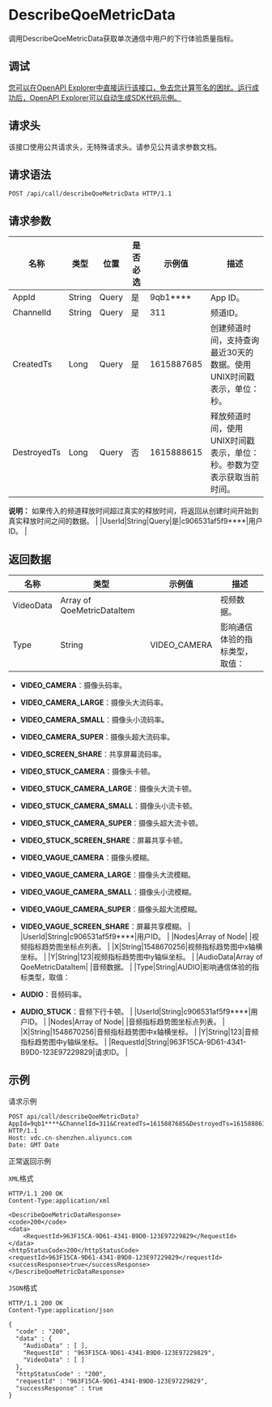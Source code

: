 # DescribeQoeMetricData

调用DescribeQoeMetricData获取单次通信中用户的下行体验质量指标。

## 调试

[您可以在OpenAPI Explorer中直接运行该接口，免去您计算签名的困扰。运行成功后，OpenAPI Explorer可以自动生成SDK代码示例。](https://api.aliyun.com/#product=vdc&api=DescribeQoeMetricData&type=ROA&version=2020-12-14)

## 请求头

该接口使用公共请求头，无特殊请求头。请参见公共请求参数文档。

## 请求语法

```
POST /api/call/describeQoeMetricData HTTP/1.1
```

## 请求参数

|名称|类型|位置|是否必选|示例值|描述|
|--|--|--|----|---|--|
|AppId|String|Query|是|9qb1\*\*\*\*|App ID。 |
|ChannelId|String|Query|是|311|频道ID。 |
|CreatedTs|Long|Query|是|1615887685|创建频道时间，支持查询最近30天的数据。使用UNIX时间戳表示，单位：秒。 |
|DestroyedTs|Long|Query|否|1615888615|释放频道时间，使用UNIX时间戳表示，单位：秒。参数为空表示获取当前时间。

 **说明：** 如果传入的频道释放时间超过真实的释放时间，将返回从创建时间开始到真实释放时间之间的数据。 |
|UserId|String|Query|是|c906531af5f9\*\*\*\*|用户ID。 |

## 返回数据

|名称|类型|示例值|描述|
|--|--|---|--|
|VideoData|Array of QoeMetricDataItem| |视频数据。 |
|Type|String|VIDEO\_CAMERA|影响通信体验的指标类型，取值：

 -   **VIDEO\_CAMERA**：摄像头码率。
-   **VIDEO\_CAMERA\_LARGE**：摄像头大流码率。
-   **VIDEO\_CAMERA\_SMALL**：摄像头小流码率。
-   **VIDEO\_CAMERA\_SUPER**：摄像头超大流码率。
-   **VIDEO\_SCREEN\_SHARE**：共享屏幕流码率。
-   **VIDEO\_STUCK\_CAMERA**：摄像头卡顿。
-   **VIDEO\_STUCK\_CAMERA\_LARGE**：摄像头大流卡顿。
-   **VIDEO\_STUCK\_CAMERA\_SMALL**：摄像头小流卡顿。
-   **VIDEO\_STUCK\_CAMERA\_SUPER**：摄像头超大流卡顿。
-   **VIDEO\_STUCK\_SCREEN\_SHARE**：屏幕共享卡顿。
-   **VIDEO\_VAGUE\_CAMERA**：摄像头模糊。
-   **VIDEO\_VAGUE\_CAMERA\_LARGE**：摄像头大流模糊。
-   **VIDEO\_VAGUE\_CAMERA\_SMALL**：摄像头小流模糊。
-   **VIDEO\_VAGUE\_CAMERA\_SUPER**：摄像头超大流模糊。
-   **VIDEO\_VAGUE\_SCREEN\_SHARE**：屏幕共享模糊。 |
|UserId|String|c906531af5f9\*\*\*\*|用户ID。 |
|Nodes|Array of Node| |视频指标趋势图坐标点列表。 |
|X|String|1548670256|视频指标趋势图中x轴横坐标。 |
|Y|String|123|视频指标趋势图中y轴纵坐标。 |
|AudioData|Array of QoeMetricDataItem| |音频数据。 |
|Type|String|AUDIO|影响通信体验的指标类型，取值：

 -   **AUDIO**：音频码率。
-   **AUDIO\_STUCK**：音频下行卡顿。 |
|UserId|String|c906531af5f9\*\*\*\*|用户ID。 |
|Nodes|Array of Node| |音频指标趋势图坐标点列表。 |
|X|String|1548670256|音频指标趋势图中x轴横坐标。 |
|Y|String|123|音频指标趋势图中y轴纵坐标。 |
|RequestId|String|963F15CA-9D61-4341-B9D0-123E97229829|请求ID。 |

## 示例

请求示例

```
POST api/call/describeQoeMetricData?AppId=9qb1****&ChannelId=311&CreatedTs=1615887685&DestroyedTs=1615888615&UserId=c906531af5f9**** HTTP/1.1
Host: vdc.cn-shenzhen.aliyuncs.com 
Date: GMT Date
```

正常返回示例

`XML`格式

```
HTTP/1.1 200 OK
Content-Type:application/xml

<DescribeQoeMetricDataResponse>
<code>200</code>
<data>
    <RequestId>963F15CA-9D61-4341-B9D0-123E97229829</RequestId>
</data>
<httpStatusCode>200</httpStatusCode>
<requestId>963F15CA-9D61-4341-B9D0-123E97229829</requestId>
<successResponse>true</successResponse>
</DescribeQoeMetricDataResponse>
```

`JSON`格式

```
HTTP/1.1 200 OK
Content-Type:application/json

{
  "code" : "200",
  "data" : {
    "AudioData" : [ ],
    "RequestId" : "963F15CA-9D61-4341-B9D0-123E97229829",
    "VideoData" : [ ]
  },
  "httpStatusCode" : "200",
  "requestId" : "963F15CA-9D61-4341-B9D0-123E97229829",
  "successResponse" : true
}
```

